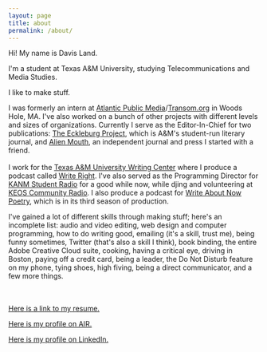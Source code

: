 ```yaml
---
layout: page
title: about
permalink: /about/
---
```

Hi! My name is Davis Land.

I&#39;m a student at Texas A&amp;M University, studying Telecommunications and Media Studies.

I like to make stuff.

I was formerly an intern at [Atlantic Public Media](http://www.atlantic.org)/[Transom.org](http://transom.org) in Woods Hole, MA. I&#39;ve also worked on a bunch of other projects with different levels and sizes of organizations. Currently I serve as the Editor-In-Chief for two publications: [The Eckleburg Project](http://theeckleburgproject.com), which is A&amp;M&#39;s student-run literary journal, and [Alien Mouth](http://alienmouth.com), an independent journal and press I started with a friend.<br><br> I work for the [Texas A&amp;M University Writing Center](http://writingcenter.tamu.edu) where I produce a podcast called [Write Right](http://writerightpodcast.github.io). I&#39;ve also served as the Programming Director for [KANM Student Radio](http://kanm.org) for a good while now, while djing and volunteering at [KEOS Community Radio](http://keos.org). I also produce a podcast for [Write About Now Poetry](http://writeaboutnowpoetry.com), which is in its third season of production.

I&#39;ve gained a lot of different skills through making stuff; here&#39;s an incomplete list: audio and video editing, web design and computer programming, how to do writing good, emailing (it&#39;s a skill, trust me), being funny sometimes, Twitter (that&#39;s also a skill I think), book binding, the entire Adobe Creative Cloud suite, cooking, having a critical eye, driving in Boston, paying off a credit card, being a leader, the Do Not Disturb feature on my phone, tying shoes, high fiving, being a direct communicator, and a few more things.<br><br><br>

[Here is a link to my resume.](Davis_Land_Resume_2016.pdf)

[Here is my profile on AIR.](http://airmedia.org/author/airusert301434670219)

[Here is my profile on LinkedIn.](https://www.linkedin.com/in/davisland)
